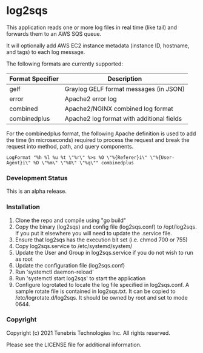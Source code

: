 # log2sqs

This application reads one or more log files in real time (like tail) and forwards them to an AWS SQS queue.

It will optionally add AWS EC2 instance metadata (instance ID, hostname, and tags) to each log message.

The following formats are currently supported:

| Format Specifier | Description                               |
| ---------------- | ----------------------------------------- |
| gelf             | Graylog GELF format messages (in JSON)    |
| error            | Apache2 error log                         |
| combined         | Apache2/NGINX combined log format         |
| combinedplus     | Apache2 log format with additional fields |

For the combinedplus format, the following Apache definition is used
to add the time (in microseconds) required to process the request and
break the request into method, path, and query components.

```
LogFormat "%h %l %u %t \"%r\" %>s %O \"%{Referer}i\" \"%{User-Agent}i\" %D \"%m\" \"%U\" \"%q\"" combinedplus
```

### Development Status

This is an alpha release.

### Installation

1) Clone the repo and compile using "go build"
2) Copy the binary (log2sqs) and config file (log2sqs.conf) to /opt/log2sqs. If you put it elsewhere you will need to
   update the .service file.
3) Ensure that log2sqs has the execution bit set (i.e. chmod 700 or 755)
4) Copy log2sqs.service to /etc/systemd/system/
5) Update the User and Group in log2sqs.service if you do not wish to run as root
6) Update the configuration file (log2sqs.conf)
7) Run 'systemctl daemon-reload'
8) Run 'systemctl start log2sqs' to start the application
9) Configure logrotated to locate the log file specified in log2sqs.conf. A sample rotate file is contained in
   log2sqs.txt. It can be copied to /etc/logrotate.d/log2sqs. It should be owned by root and set to mode 0644.

### Copyright

Copyright (c) 2021 Tenebris Technologies Inc. All rights reserved.

Please see the LICENSE file for additional information.
